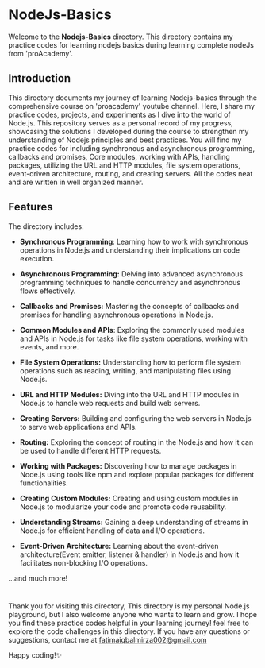# NodeJs-Basics
Welcome to the **Nodejs-Basics** directory. This directory contains my practice codes for learning nodejs basics during learning complete nodeJs from 'proAcademy'.

 ## Introduction
 
This directory documents my journey of learning Nodejs-basics through the comprehensive course on 'proacademy' youtube channel.
Here, I share my practice codes, projects, and experiments as I dive into the world of Node.js. 
This repository serves as a personal record of my progress, showcasing the solutions I developed during the course to strengthen my understanding
of Nodejs principles and best practices.
You will find my practice codes for including synchronous and asynchronous programming, callbacks and promises, Core modules, working with APIs, 
handling packages, utilizing the URL and HTTP modules, file system operations, event-driven architecture, routing, and creating servers.
All the codes neat and are written in well organized manner.

## Features
The directory includes:

- **Synchronous Programming**: Learning how to work with synchronous operations in Node.js and understanding their implications on code execution.

- **Asynchronous Programming:** Delving into advanced asynchronous programming techniques to handle concurrency and asynchronous flows effectively.

- **Callbacks and Promises:** Mastering the concepts of callbacks and promises for handling asynchronous operations in Node.js.

- **Common Modules and APIs**: Exploring the commonly used modules and APIs in Node.js for tasks like file system operations, working with events, and more.

- **File System Operations:** Understanding how to perform file system operations such as reading, writing, and manipulating files using Node.js.

- **URL and HTTP Modules:** Diving into the URL and HTTP modules in Node.js to handle web requests and build web servers.

- **Creating Servers:** Building and configuring the web servers in Node.js to serve web applications and APIs.

- **Routing:** Exploring the concept of routing in the Node.js and how it can be used to handle different HTTP requests.

- **Working with Packages:** Discovering how to manage packages in Node.js using tools like npm and explore popular packages for different functionalities.

- **Creating Custom Modules:** Creating and using custom modules in Node.js to modularize your code and promote code reusability.

- **Understanding Streams:** Gaining a deep understanding of streams in Node.js for efficient handling of data and I/O operations.

- **Event-Driven Architecture:** Learning about the event-driven architecture(Event emitter, listener & handler) in Node.js and how it facilitates non-blocking I/O operations.

...and much more!

#
Thank you for visiting this directory, This directory is my personal Node.js playground, but I also welcome anyone who wants to learn and grow. 
I hope you find these practice codes helpful in your learning journey! feel free to explore the code challenges in this directory. 
If you have any questions or suggestions, contact me at fatimaiqbalmirza002@gmail.com

Happy coding!✨

